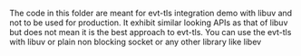 The code in this folder are meant for evt-tls integration demo with libuv and not to be used for production.
It exhibit similar looking APIs as that of libuv but does not mean it is the best approach to evt-tls. You
can use the evt-tls with libuv or plain non blocking socket or any other library like libev

